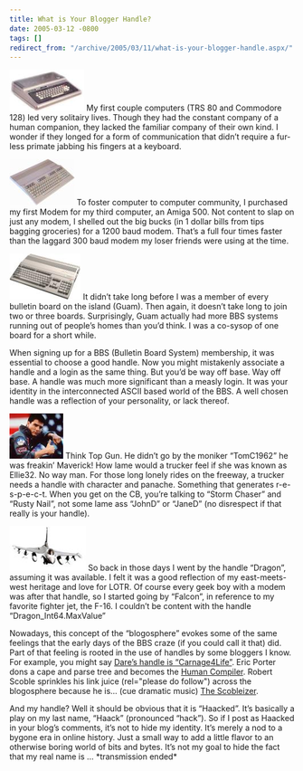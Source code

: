 ```yaml
---
title: What is Your Blogger Handle?
date: 2005-03-12 -0800
tags: []
redirect_from: "/archive/2005/03/11/what-is-your-blogger-handle.aspx/"
---
```


![TRS 80](/images/Trs80.jpg) My first couple computers (TRS 80 and
Commodore 128) led very solitairy lives. Though they had the constant
company of a human companion, they lacked the familiar company of their
own kind. I wonder if they longed for a form of communication that
didn’t require a fur-less primate jabbing his fingers at a keyboard.

![Commodore 128](/images/Commodore128.jpg) To foster computer to
computer community, I purchased my first Modem for my third computer, an
Amiga 500. Not content to slap on just any modem, I shelled out the big
bucks (in 1 dollar bills from tips bagging groceries) for a 1200 baud
modem. That’s a full four times faster than the laggard 300 baud modem
my loser friends were using at the time.

![Amiga 500](/images/Amiga500.jpg) It didn’t take long before I was a
member of every bulletin board on the island (Guam). Then again, it
doesn’t take long to join two or three boards. Surprisingly, Guam
actually had more BBS systems running out of people’s homes than you’d
think. I was a co-sysop of one board for a short while.

When signing up for a BBS (Bulletin Board System) membership, it was
essential to choose a good handle. Now you might mistakenly associate a
handle and a login as the same thing. But you’d be way off base. Way off
base. A handle was much more significant than a measly login. It was
your identity in the interconnected ASCII based world of the BBS. A well
chosen handle was a reflection of your personality, or lack thereof.

![Maverick](/images/Maverick.jpg) Think Top Gun. He didn’t go by the
moniker “TomC1962” he was freakin’ Maverick! How lame would a trucker
feel if she was known as Ellie32. No way man. For those long lonely
rides on the freeway, a trucker needs a handle with character and
panache. Something that generates r-e-s-p-e-c-t. When you get on the CB,
you’re talking to “Storm Chaser” and “Rusty Nail”, not some lame ass
“JohnD” or “JaneD” (no disrespect if that really is your handle).

![F-16](/images/F16.jpg) So back in those days I went by the handle
“Dragon”, assuming it was available. I felt it was a good reflection of
my east-meets-west heritage and love for LOTR. Of course every geek boy
with a modem was after that handle, so I started going by “Falcon”, in
reference to my favorite fighter jet, the F-16. I couldn’t be content
with the handle “Dragon\_Int64.MaxValue”

Nowadays, this concept of the “blogosphere” evokes some of the same
feelings that the early days of the BBS craze (if you could call it
that) did. Part of that feeling is rooted in the use of handles by some
bloggers I know. For example, you might say [Dare’s handle is
“Carnage4Life”](http://www.25hoursaday.com/weblog/). Eric Porter dons a
cape and parse tree and becomes the [Human
Compiler](http://weblogs.asp.net/eporter/). Robert Scoble sprinkles his
link juice (rel="please do follow") across the blogosphere because he
is... (cue dramatic music) [The
Scobleizer](http://www.scobleizer.com/linkblog/).

And my handle? Well it should be obvious that it is “Haacked”. It’s
basically a play on my last name, “Haack” (pronounced “hack”). So if I
post as Haacked in your blog’s comments, it’s not to hide my identity.
It’s merely a nod to a bygone era in online history. Just a small way to
add a little flavor to an otherwise boring world of bits and bytes. It’s
not my goal to hide the fact that my real name is ... \*transmission
ended\*


